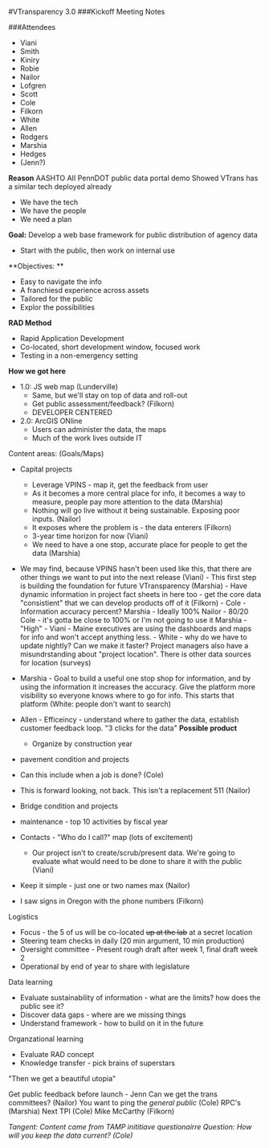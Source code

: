 #VTransparency 3.0 
###Kickoff Meeting Notes

###Attendees
- Viani
- Smith
- Kiniry
- Robie
- Nailor
- Lofgren
- Scott
- Cole
- Filkorn
- White
- Allen
- Rodgers
- Marshia
- Hedges
- (Jenn?)

**Reason**
AASHTO AII PennDOT public data portal demo
Showed VTrans has a similar tech deployed already
  - We have the tech
  - We have the people
  - We need a plan

**Goal:** 
Develop a web base framework for public distribution of agency data
 - Start with the public, then work on internal use
 
**Objectives: **
  - Easy to navigate the info
  - A franchiesd experience across assets
  - Tailored for the public
  - Explor the possibilities
  

**RAD Method**
 - Rapid Application Development
 - Co-located, short development window, focused work
 - Testing in a non-emergency setting
 
**How we got here**
 - 1.0: JS web map (Lunderville)
    - Same, but we'll stay on top of data and roll-out
    - Get public assessment/feedback? (Filkorn)
    - DEVELOPER CENTERED
 - 2.0: ArcGIS ONline
    - Users can administer the data, the maps
    - Much of the work lives outside IT
 
 Content areas: (Goals/Maps)
  - Capital projects
    - Leverage VPINS - map it, get the feedback from user
    - As it becomes a more central place for info, it becomes a way to measure, people pay more attention to the data (Marshia)
    - Nothing will go live without it being sustainable. Exposing poor inputs. (Nailor)
    - It exposes where the problem is - the data enterers (Filkorn)
    - 3-year time horizon for now (Viani)
    - We need to have a one stop, accurate place for people to get the data (Marshia)
   - We may find, because VPINS hasn't been used like this, that there are other things we want to put into the next release (Viani)
    - This first step is building the foundation for future VTransparency (Marshia)
    - Have dynamic information in project fact sheets in here too - get the core data "consistient" that we can develop products off of it (Filkorn)
    - Cole - Information accuracy percent? Marshia - Ideally 100% Nailor - 80/20 Cole - it's gotta be close to 100% or I'm not going to use it Marshia - "High"
    - Viani - Maine executives are using the dashboards and maps for info and won't accept anything less. 
    - White - why do we have to update nightly? Can we make it faster? Project managers also have a misundrstanding about "project location". There is other data sources for location (surveys)
  - Marshia - Goal to build a useful one stop shop for information, and by using the information it increases the accuracy. Give the platform more visibility so everyone knows where to go for info. This starts that platform (White: people don't want to search)
  - Allen - Efficeincy - understand where to gather the data, establish customer feedback loop. "3 clicks for the data"  **Possible product**
    - Organize by construction year

 - pavement condition and projects
 - Can this include when a job is done? (Cole) 
 - This is forward looking, not back. This isn't a replacement 511 (Nailor)

- Bridge condition and projects

- maintenance - top 10 activities by fiscal year

- Contacts - "Who do I call?" map (lots of excitement)
  - Our project isn't to create/scrub/present data. We're going to evaluate what would need to be done to share it with the public (Viani)
 - Keep it simple - just one or two names max (Nailor)
 - I saw signs in Oregon with the phone numbers (Filkorn)

Logistics 
  - Focus - the 5 of us will be co-located ~~up at the lab~~ at a secret location
  - Steering team checks in daily (20 min argument, 10 min production)  
 - Oversight committee - Present rough draft after week 1, final draft week 2
 - Operational by end of year to share with legislature

Data learning
 - Evaluate sustainability of information - what are the limits? how does the public see it? 
 - Discover data gaps - where are we missing things
 - Understand framework - how to build on it in the future

Organzational learning
- Evaluate RAD concept
- Knowledge transfer - pick brains of superstars

"Then we get a beautiful utopia"

Get public feedback before launch - Jenn
Can we get the trans committees? (Nailor)
You want to ping the _general public_ (Cole)
RPC's (Marshia)
Next TPI (Cole)
Mike McCarthy (Filkorn)

_Tangent: Content came from TAMP inititiave questionairre_
_Question: How will you keep the data current? (Cole)_
